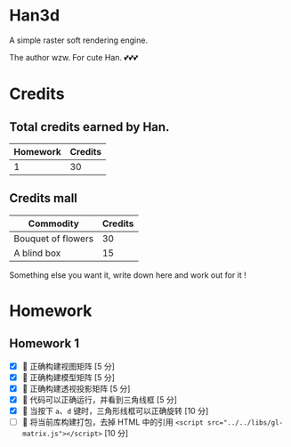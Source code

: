 # Han3d
A simple raster soft rendering engine.

The author wzw. 
For cute Han. 💕💕💕

# Credits
## Total credits earned by Han.
| Homework | Credits |
|  ----  | ----  |
| 1 | 30 |
## Credits mall
| Commodity | Credits |
|  ----  | ----  |
| Bouquet of flowers | 30 |
| A blind box | 15 |

Something else you want it, write down here and work out for it !
# Homework
## Homework 1
- [x] 🎈 正确构建视图矩阵 [5 分]
- [x] 🎈 正确构建模型矩阵 [5 分]
- [x] 🎈 正确构建透视投影矩阵 [5 分]
- [x] 🎈 代码可以正确运行，并看到三角线框 [5 分]
- [x] 🎈 当按下 `a`、`d` 键时，三角形线框可以正确旋转 [10 分]
- [ ] 🎈 将当前库构建打包，去掉 HTML 中的引用 `<script src="../../libs/gl-matrix.js"></script>` [10 分]